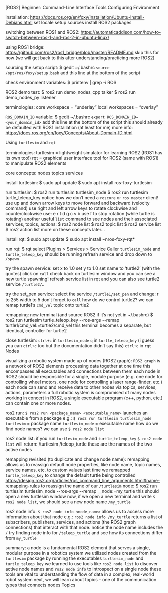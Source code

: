 [ROS2]
Beginner: Command-Line Interface Tools
Configuring Environment

installation:
https://docs.ros.org/en/foxy/Installation/Ubuntu-Install-Debians.html 
set locale
setup sources
install ROS2 packages

switching between ROS1 and ROS2:
https://automaticaddison.com/how-to-switch-between-ros-1-and-ros-2-in-ubuntu-linux/ 

using ROS1 bridge:
https://github.com/ros2/ros1_bridge/blob/master/README.md 
skip this for now (we will get back to this after understanding/practicing more ROS2)

sourcing the setup script:
$ gedit ~/.bashrc
`source /opt/ros/foxy/setup.bash` add this line at the bottom of the script

check environment variables:
$ printenv | grep -i ROS

ROS2 demo test:
$ ros2 run demo_nodes_cpp talker
$ ros2 run demo_nodes_py listener

terminologies:
core workspace = “underlay”
local workspaces = “overlay”

`ROS_DOMAIN_ID` variable:
$ gedit ~/.bashrc
`export ROS_DOMAIN_ID=<your_domain_id>` add this line at the bottom of the script
this should already be defaulted with ROS1 installation (at least for me)
more info: https://docs.ros.org/en/foxy/Concepts/About-Domain-ID.html 

Using `turtlesim` and `rqt`

terminologies:
turtlesim = lightweight simulator for learning ROS2 (ROS1 has its own too!)
rqt = graphical user interface tool for ROS2 (same with ROS1) to manipulate ROS2 elements

core concepts:
nodes
topics
services

install turtlesim:
$ sudo apt update
$ sudo apt install ros-foxy-turtlesim

run turtlesim:
$ ros2 run turtlesim turtlesim_node
$ ros2 run turtlesim turtle_teleop_key
notice how we don’t need a `roscore` or `ros master` client!
use up and down arrow keys to move forward and backward (velocity command)
use right and left arrow keys to rotate clockwise and counterclockwise
use:	e r t
d   g
c v b
use f to stop rotation (while turtle is rotating)
another useful `list` command to see nodes and their associated services, topics, actions:
$ ros2 node list
$ ros2 topic list
$ ros2 service list
$ ros2 action list
more on these concepts later…

install rqt:
$ sudo apt update
$ sudo apt install ~nros-foxy-rqt*

run rqt:
$ rqt
select Plugins > Services > Service Caller
`turtlesim_node` and `turtle_teleop_key` should be running
refresh service and drop down to `/spawn`

try the spawn service:
set x to 1.0
set y to 1.0
set name to ‘turtle2’ (with the quotes)
click on `call`
check back on turtlesim window and you can see a new turtle spawning!
refresh service list in rqt and you can also see turtle2 service `/turtle2/…`

try the set_pen service:
select the service `/turtle1/set_pen` and change:
r to 255
width to 5
don’t forget to `call`
how do we control turtle2? we can remap turtle1’s `cmd_vel` topic onto turtle2

remapping:
new terminal (and source ROS2 if it’s not yet in ~/.bashrc)
$ ros2 run turtlesim turtle_teleop_key --ros-args --remap turtle1/cmd_vel:=turtle2/cmd_vel
this terminal becomes a separate, but identical, controller for turtle2

close turtlesim:
`ctrl+c` in `turtlesim_node`
`q` in `turtle_teleop_key` (i guess you can `ctrl+c` too but the documentation didn’t say this)
`ctrl+c` in `rqt`
Nodes

visualizing a robotic system made up of nodes (ROS2 graph):
`ROS2 graph` is a network of ROS2 elements processing data together at one time
this encompasses all executables and connections between them
each node in ROS2 should be responsible for a single, module purpose (e.g. one node for controlling wheel motors, one node for controlling a laser range-finder, etc.)
each node can send and receive data to other nodes via topics, services, actions, parameters
a full robotic system is compromised of many nodes working in concert
in ROS2, a single executable program (c++, python, etc.) can contain one or more nodes.

ros2 run:
`$ ros2 run <package_name> <executable_name>` launches an executable from a package
e.g.: `$ ros2 run turtlesim turtlesim_node`
`turtlesim` = package name
`turtlesim_node` = executable name
how do we find node names? we can use `$ ros2 node list`

ros2 node list:
if you run `turtlesim_node` and `turtle_teleop_key`
`$ ros2 node list` will return:
/turtlesim
/teleop_turtle
these are the names of the two active nodes

remapping revisited (to duplicate and change node name):
remapping allows us to reassign default node properties, like node name, topic names, service names, etc. to custom values
last time we remapped `turtle_teleop_key` to change the default turtle being controlled
https://design.ros2.org/articles/ros_command_line_arguments.html#name-remapping-rules 
to reassign the name of our `/turtlesim` node:
$ ros2 run turtlesim turtlesim_node --ros-args --remap __node:=my_turtle
this should open a new turtlesim window
now, if we open a new terminal and write `$ ros2 node list`, we should see a new node name `/my_turtle`

ros2 node info:
`$ ros2 node info <node_name>` allows us to access more information about that node
e.g.: `ros2 node info /my_turtle` returns a list of subscribers, publishers, services, and actions (the ROS2 graph connections) that interact with that node. notice the node name includes the `/`
try finding node info for `/teleop_turtle` and see how its connections differ from `my_turtle`

summary:
a node is a fundamental ROS2 element that serves a single, modular purpose in a robotics system
we utilized nodes created from the `turtlesim` package by running the executables `turtlesim_node` and `turtle_teleop_key`
we learned to use tools like `ros2 node list` to discover active node names and `ros2 node info` to introspect on a single node
these tools are vital to understanding the flow of data in a complex, real-world robot system
next, we will learn about topics – one of the communication types that connects nodes
Topics

